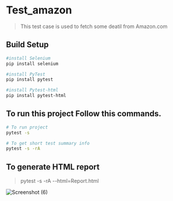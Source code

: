 # Test_amazon
> This test case is used to fetch some deatil from Amazon.com 

## Build Setup
```bash
#install Selenium
pip install selenium

#install PyTest
pip install pytest

#install Pytest-html
pip install pytest-html


```

## To run this project Follow this commands.
```bash
# To run project
pytest -s

# To get short test summary info
pytest -s -rA

```

## To generate HTML report
> pytest -s -rA --html=Report.html

![Screenshot (6)](https://user-images.githubusercontent.com/107984615/190379128-6eac58a5-aeda-48e7-87c5-c74ed0863006.png)

